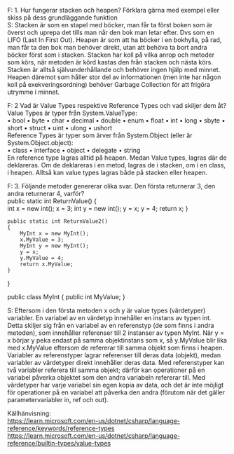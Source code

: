 F: 1. Hur fungerar stacken och heapen? Förklara gärna med exempel eller skiss på dess grundläggande funktion  
S: Stacken är som en stapel med böcker, man får ta först boken som är överst och uprepa det tills man når den bok man letar efter. Dvs som en LIFO (Last In First Out).
Heapen är som att ha böcker i en bokhylla, på rad, man får ta den bok man behöver direkt, utan att behöva ta bort andra böcker först som i stacken.
Stacken har koll på vilka anrop och metoder som körs, när metoden är körd kastas den från stacken och nästa körs. Stacken är alltså självunderhållande och behöver ingen hjälp med minnet. 
Heapen däremot som håller stor del av informationen (men inte har någon koll på exekveringsordning) behöver Garbage Collection för att frigöra utrymme i minnet.

F: 2 Vad är Value Types respektive Reference Types och vad skiljer dem åt?  
  Value Types är typer från System.ValueType:  
• bool
• byte 
• char
• decimal
• double
• enum
• float
• int
• long
• sbyte
• short
• struct
• uint
• ulong
• ushort  
  Reference Types är typer som ärver från System.Object (eller är System.Object.object):  
• class
• interface
• object
• delegate
• string  
  En reference type lagras alltid på heapen. Medan Value types, lagras där de deklareras. Om de deklareras i en metod, lagras de i stacken, om i en class, i heapen. Alltså kan value types lagras både på stacken eller heapen.
   
F: 3. Följande metoder genererar olika svar. Den första returnerar 3, den andra returnerar 4, varför?  
    public static int ReturnValue()
    {  
        int x = new int();
        x = 3;
        int y = new int();
        y = x;
        y = 4;
        return x;
    }  

    public static int ReturnValue2()
    {
        MyInt x = new MyInt();
        x.MyValue = 3;
        MyInt y = new MyInt();
        y = x;
        y.MyValue = 4;
        return x.MyValue;
    }
}

public class MyInt
{
    public int MyValue;
}

S: Eftersom i den första metoden x och y är value types (värdetyper) variabler. En variabel av en värdetyp innehåller en instans av typen int. Detta skiljer sig från en variabel av en referenstyp (de som finns i andra metoden), som innehåller referenser till 2 instanser av typen MyInt. När y = x börjar y peka endast på samma objektinstans som x, så y.MyValue blir lika med x.MyValue eftersom de refererar till samma objekt som finns i heapen.
Variabler av referenstyper lagrar referenser till deras data (objekt), medan variabler av värdetyper direkt innehåller deras data. Med referenstyper kan två variabler referera till samma objekt; därför kan operationer på en variabel påverka objektet som den andra variabeln refererar till. Med värdetyper har varje variabel sin egen kopia av data, och det är inte möjligt för operationer på en variabel att påverka den andra (förutom när det gäller parametervariabler in, ref och out).

Källhänvisning:  
https://learn.microsoft.com/en-us/dotnet/csharp/language-reference/keywords/reference-types  
https://learn.microsoft.com/en-us/dotnet/csharp/language-reference/builtin-types/value-types
